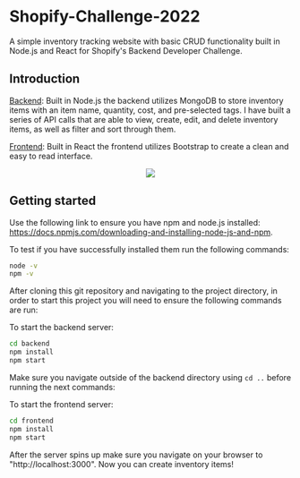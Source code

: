 # Shopify-Challenge-2022
A simple inventory tracking website with basic CRUD functionality built in Node.js and React for Shopify's Backend Developer Challenge.

## Introduction

[Backend](https://github.com/kaiznanji/Shopify-Challenge-2022/tree/master/backend): Built in Node.js the backend utilizes MongoDB to store inventory items with an item name, quantity, cost, and pre-selected tags. I have built a series of API calls that are able to view, create, edit, and delete inventory items, as well as filter and sort through them.

[Frontend](https://github.com/kaiznanji/Shopify-Challenge-2022/tree/master/frontend): Built in React the frontend utilizes Bootstrap to create a clean and easy to read interface.

<p align="center">
  <img src="https://github.com/kaiznanji/Shopify-Challenge-2022/tree/master/images/frontend.png?raw=true",width=550,height=450/>
</p>


## Getting started

Use the following link to ensure you have npm and node.js installed: https://docs.npmjs.com/downloading-and-installing-node-js-and-npm.

To test if you have successfully installed them run the following commands:

```bash
node -v
npm -v
```

After cloning this git repository and navigating to the project directory, in order to start this project you will need to ensure the following commands are run:

To start the backend server:
```bash
cd backend
npm install
npm start
```

Make sure you navigate outside of the backend directory using ```cd ..``` before running the next commands:

To start the frontend server:
```bash
cd frontend
npm install
npm start
```

After the server spins up make sure you navigate on your browser to "http://localhost:3000". Now you can create inventory items!

